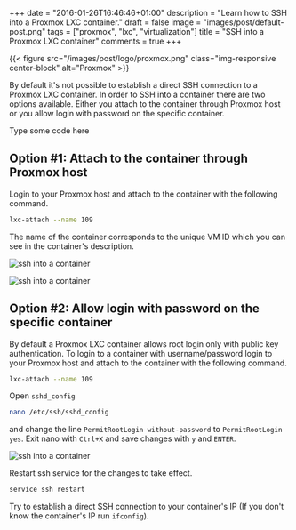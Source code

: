 +++
date = "2016-01-26T16:46:46+01:00"
description = "Learn how to SSH into a Proxmox LXC container."
draft = false
image = "images/post/default-post.png"
tags = ["proxmox", "lxc", "virtualization"]
title = "SSH into a Proxmox LXC container"
comments = true
+++

{{< figure src="/images/post/logo/proxmox.png" class="img-responsive center-block" alt="Proxmox" >}}

By default it's not possible to establish a direct SSH connection to a Proxmox LXC container. In order to SSH into a container there are two options available. Either you attach to the container through Proxmox host or you allow login with password on the specific container.<p class="hey">Type some code here</p>

## Option #1: Attach to the container through Proxmox host  ##

Login to your Proxmox host and attach to the container with the following command.

~~~bash
lxc-attach --name 109
~~~

The name of the container corresponds to the unique VM ID which you can see in the container's description.

![ssh into a container](/images/post/ssh-into-container-001.png)

![ssh into a container](/images/post/ssh-into-container.png)

## Option #2: Allow login with password on the specific container  ##

By default a Proxmox LXC container allows root login only with public key authentication. To login to a container with username/password login to your Proxmox host and attach to the container with the following command.

~~~bash
lxc-attach --name 109
~~~

Open `sshd_config`

~~~bash
nano /etc/ssh/sshd_config
~~~

and change the line `PermitRootLogin without-password` to `PermitRootLogin yes`. Exit nano with `Ctrl+X` and save changes with `y` and `ENTER`.

![ssh into a container](/images/post/ssh-into-container-002.png)

Restart ssh service for the changes to take effect.

~~~bash
service ssh restart
~~~

Try to establish a direct SSH connection to your container's IP (If you don't know the container's IP run `ifconfig`).
